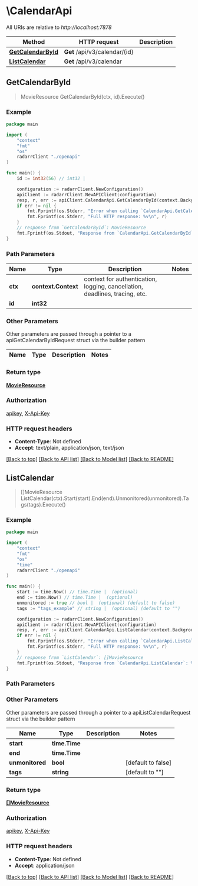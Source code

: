 # \CalendarApi

All URIs are relative to *http://localhost:7878*

Method | HTTP request | Description
------------- | ------------- | -------------
[**GetCalendarById**](CalendarApi.md#GetCalendarById) | **Get** /api/v3/calendar/{id} | 
[**ListCalendar**](CalendarApi.md#ListCalendar) | **Get** /api/v3/calendar | 



## GetCalendarById

> MovieResource GetCalendarById(ctx, id).Execute()



### Example

```go
package main

import (
    "context"
    "fmt"
    "os"
    radarrClient "./openapi"
)

func main() {
    id := int32(56) // int32 | 

    configuration := radarrClient.NewConfiguration()
    apiClient := radarrClient.NewAPIClient(configuration)
    resp, r, err := apiClient.CalendarApi.GetCalendarById(context.Background(), id).Execute()
    if err != nil {
        fmt.Fprintf(os.Stderr, "Error when calling `CalendarApi.GetCalendarById``: %v\n", err)
        fmt.Fprintf(os.Stderr, "Full HTTP response: %v\n", r)
    }
    // response from `GetCalendarById`: MovieResource
    fmt.Fprintf(os.Stdout, "Response from `CalendarApi.GetCalendarById`: %v\n", resp)
}
```

### Path Parameters


Name | Type | Description  | Notes
------------- | ------------- | ------------- | -------------
**ctx** | **context.Context** | context for authentication, logging, cancellation, deadlines, tracing, etc.
**id** | **int32** |  | 

### Other Parameters

Other parameters are passed through a pointer to a apiGetCalendarByIdRequest struct via the builder pattern


Name | Type | Description  | Notes
------------- | ------------- | ------------- | -------------


### Return type

[**MovieResource**](MovieResource.md)

### Authorization

[apikey](../README.md#apikey), [X-Api-Key](../README.md#X-Api-Key)

### HTTP request headers

- **Content-Type**: Not defined
- **Accept**: text/plain, application/json, text/json

[[Back to top]](#) [[Back to API list]](../README.md#documentation-for-api-endpoints)
[[Back to Model list]](../README.md#documentation-for-models)
[[Back to README]](../README.md)


## ListCalendar

> []MovieResource ListCalendar(ctx).Start(start).End(end).Unmonitored(unmonitored).Tags(tags).Execute()



### Example

```go
package main

import (
    "context"
    "fmt"
    "os"
    "time"
    radarrClient "./openapi"
)

func main() {
    start := time.Now() // time.Time |  (optional)
    end := time.Now() // time.Time |  (optional)
    unmonitored := true // bool |  (optional) (default to false)
    tags := "tags_example" // string |  (optional) (default to "")

    configuration := radarrClient.NewConfiguration()
    apiClient := radarrClient.NewAPIClient(configuration)
    resp, r, err := apiClient.CalendarApi.ListCalendar(context.Background()).Start(start).End(end).Unmonitored(unmonitored).Tags(tags).Execute()
    if err != nil {
        fmt.Fprintf(os.Stderr, "Error when calling `CalendarApi.ListCalendar``: %v\n", err)
        fmt.Fprintf(os.Stderr, "Full HTTP response: %v\n", r)
    }
    // response from `ListCalendar`: []MovieResource
    fmt.Fprintf(os.Stdout, "Response from `CalendarApi.ListCalendar`: %v\n", resp)
}
```

### Path Parameters



### Other Parameters

Other parameters are passed through a pointer to a apiListCalendarRequest struct via the builder pattern


Name | Type | Description  | Notes
------------- | ------------- | ------------- | -------------
 **start** | **time.Time** |  | 
 **end** | **time.Time** |  | 
 **unmonitored** | **bool** |  | [default to false]
 **tags** | **string** |  | [default to &quot;&quot;]

### Return type

[**[]MovieResource**](MovieResource.md)

### Authorization

[apikey](../README.md#apikey), [X-Api-Key](../README.md#X-Api-Key)

### HTTP request headers

- **Content-Type**: Not defined
- **Accept**: application/json

[[Back to top]](#) [[Back to API list]](../README.md#documentation-for-api-endpoints)
[[Back to Model list]](../README.md#documentation-for-models)
[[Back to README]](../README.md)

